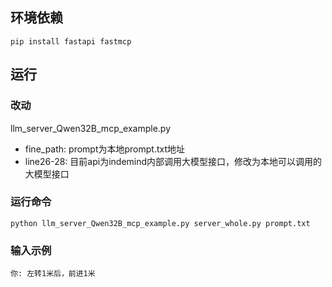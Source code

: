 ## 环境依赖
`
pip install fastapi fastmcp
`

## 运行
### 改动
llm_server_Qwen32B_mcp_example.py 
- fine_path: prompt为本地prompt.txt地址
- line26-28: 目前api为indemind内部调用大模型接口，修改为本地可以调用的大模型接口

### 运行命令
`
python llm_server_Qwen32B_mcp_example.py server_whole.py prompt.txt
`

### 输入示例
`
你: 左转1米后，前进1米
`
